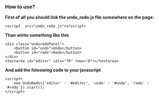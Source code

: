 ### How to use?

**First of all you should link the undo_redo.js file somewhere on the page:**

`<script  src="undo_redo.js"></script>`

**Than wirite something like this**

```
<div class="undoredoPanel">
    <button id="undo">Undo</button>
    <button id="redo">Redo</button>
</div>
<textarea id="editor" cols="70" rows="8"></textarea>
```

**And add the foloowing code to your javascript**
```
<script>
    new UndoRedo({'editor' : '#editor', 'undo' : '#undo', 'redo' : '#redo'}).start();
</script>
```
